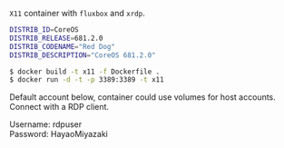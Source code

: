 `X11` container with `fluxbox` and `xrdp`.  


```sh
DISTRIB_ID=CoreOS
DISTRIB_RELEASE=681.2.0
DISTRIB_CODENAME="Red Dog"
DISTRIB_DESCRIPTION="CoreOS 681.2.0"
```


```sh
$ docker build -t x11 -f Dockerfile .
$ docker run -d -t -p 3389:3389 -t x11
```

Default account below, container could use volumes for host accounts. Connect with a RDP client.  

Username: rdpuser  
Password: HayaoMiyazaki  
